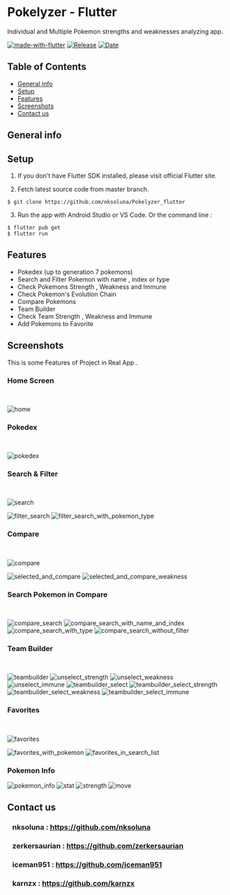 # Pokelyzer - Flutter

Individual and Multiple Pokemon strengths and weaknesses analyzing app.

[![made-with-flutter](https://img.shields.io/badge/Made%20with-Flutter-1f425f.svg)](https://flutter.dev/)
[![Release](https://img.shields.io/github/v/release/nksoluna/pokelyzer_flutter)](https://img.shields.io/github/v/release/nksoluna/pokelyzer_flutter)
[![Date](https://img.shields.io/github/release-date/nksoluna/pokelyzer_flutter?color=orange)](https://img.shields.io/github/release-date/nksoluna/pokelyzer_flutter)




## Table of Contents

* [General info](#general-info)
* [Setup](#setup)
* [Features](#features)
* [Screenshots](#screenshots)
* [Contact us](#contact)

## General info



## Setup
1. If you don't have Flutter SDK installed, please visit official Flutter site.

2. Fetch latest source code from master branch.

```
$ git clone https://github.com/nksoluna/Pokelyzer_flutter
```
3. Run the app with Android Studio or VS Code. Or the command line :
```
$ flutter pub get 
$ flutter run
```

## Features

* Pokedex (up to generation 7 pokemons)
* Search and Filter Pokemon with name , index or type
* Check Pokemons Strength , Weakness and Immune
* Check Pokemon's Evolution Chain
* Compare Pokemons
* Team Builder
* Check Team Strength , Weakness and Immune
* Add Pokemons to Favorite

## Screenshots

This is some Features of Project in Real App .

### Home Screen
<br>

![home](https://user-images.githubusercontent.com/60749514/137742028-8c8bdd02-e98d-4b5c-b212-e5eb22dbead7.PNG)

### Pokedex
<br>

![pokedex](https://user-images.githubusercontent.com/60749514/137742796-93bef022-27ab-4312-a5bd-b999c6c10a48.PNG)

### Search & Filter
<br>

![search](https://user-images.githubusercontent.com/60749514/137743138-7b5297fb-d0c5-4f0b-8526-13672c5964df.PNG)

![filter_search](https://user-images.githubusercontent.com/60749514/137743127-4476b754-7b7e-4762-98c8-0df97142b4d9.PNG)
![filter_search_with_pokemon_type](https://user-images.githubusercontent.com/60749514/137743132-437647ec-35bb-4f25-9187-637250ac2ef1.PNG)

### Compare
<br>

![compare](https://user-images.githubusercontent.com/60749514/137768616-a2abb9f5-b034-4d32-8faa-9c3198b3ca2e.PNG)

![selected_and_compare](https://user-images.githubusercontent.com/60749514/137768601-df0e7e12-2c0c-4572-9060-8474fa3e1c72.PNG)
![selected_and_compare_weakness](https://user-images.githubusercontent.com/60749514/137768612-25dd6c9b-8640-4b95-bf25-dd4e79d2be22.PNG)

### Search Pokemon in Compare
<br>

![compare_search](https://user-images.githubusercontent.com/60749514/137768833-4e79e612-d497-4ea4-9ad0-c52a3cc55a1f.PNG)
![compare_search_with_name_and_index](https://user-images.githubusercontent.com/60749514/137768842-d09c5576-8a17-45a5-ad0b-11d6f760039d.PNG)
![compare_search_with_type](https://user-images.githubusercontent.com/60749514/137768844-5c9bfd65-c076-46fb-a72d-cfd53b42b144.PNG)
![compare_search_without_filter](https://user-images.githubusercontent.com/60749514/137768848-81c090a0-ab02-4586-ae4c-205154f0218a.PNG)

### Team Builder
<br>

![teambuilder](https://user-images.githubusercontent.com/60749514/137769153-8fa6355c-be92-4761-abdb-958889baa76a.PNG)
![unselect_strength](https://user-images.githubusercontent.com/60749514/137769144-acd02c1c-a65c-4d8e-83db-91220c295b98.PNG)
![unselect_weakness](https://user-images.githubusercontent.com/60749514/137769148-1b01c7dd-921a-456b-a417-14d03be6b802.PNG)
![unselect_immune](https://user-images.githubusercontent.com/60749514/137769143-cd72c90d-2c80-450c-b8db-0d884fee6d1b.PNG)
![teambuilder_select](https://user-images.githubusercontent.com/60749514/137769158-6ec4b5db-df4b-4408-b7da-6b8aabe0c9d8.PNG)
![teambuilder_select_strength](https://user-images.githubusercontent.com/60749514/137769165-67fa3805-1824-47a8-a0f3-75d13282e43c.PNG)
![teambuilder_select_weakness](https://user-images.githubusercontent.com/60749514/137769137-dd7cfdb8-4d5e-4912-a140-6d534f9bf5e8.PNG)
![teambuilder_select_immune](https://user-images.githubusercontent.com/60749514/137769161-732ac061-9d84-4f09-b550-9e1cfe32b0da.PNG)

### Favorites
<br>

![favorites](https://user-images.githubusercontent.com/60749514/137769451-67f8f1b2-f3a9-4243-a85a-af75231fd80c.PNG)

![favorites_with_pokemon](https://user-images.githubusercontent.com/60749514/137769456-d91db0ad-6c6d-42e5-92e4-ae6040e11586.PNG)
![favorites_in_search_list](https://user-images.githubusercontent.com/60749514/137769453-8ef1f24b-cd96-4226-9390-58e61d87e94b.PNG)

### Pokemon Info
![pokemon_info](https://user-images.githubusercontent.com/60749514/137843218-d1d30f27-68cc-437b-b96d-767337cd9350.PNG)
![stat](https://user-images.githubusercontent.com/60749514/137843226-8f7586c8-b650-47b3-bbba-74c56a0c492b.PNG)
![strength](https://user-images.githubusercontent.com/60749514/137843228-e5cdb287-c836-4b82-b16d-37bd7fbd6bd0.PNG)
![move](https://user-images.githubusercontent.com/60749514/137843230-b4416cd8-b4aa-4a04-bba3-14d6d51bbaa0.PNG)


## Contact us 

### &nbsp;&nbsp; nksoluna : https://github.com/nksoluna
### &nbsp;&nbsp; zerkersaurian : https://github.com/zerkersaurian
### &nbsp;&nbsp; iceman951 : https://github.com/iceman951
### &nbsp;&nbsp; karnzx : https://github.com/karnzx



